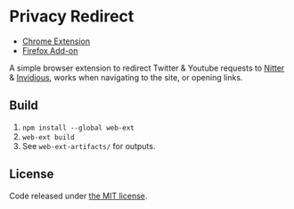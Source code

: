 # Privacy Redirect

-  [Chrome Extension](https://chrome.google.com/webstore/detail/privacy-redirect/pmcmeagblkinmogikoikkdjiligflglb)
-  [Firefox Add-on](https://addons.mozilla.org/en-US/firefox/addon/privacy-redirect/)

A simple browser extension to redirect Twitter & Youtube requests to [Nitter](https://nitter.net/about) & [Invidious](https://www.invidio.us/), works when navigating to the site, or opening links.

## Build

1.  `npm install --global web-ext`
2.  `web-ext build`
3.  See `web-ext-artifacts/` for outputs.

## License

Code released under [the MIT license](LICENSE.txt).
